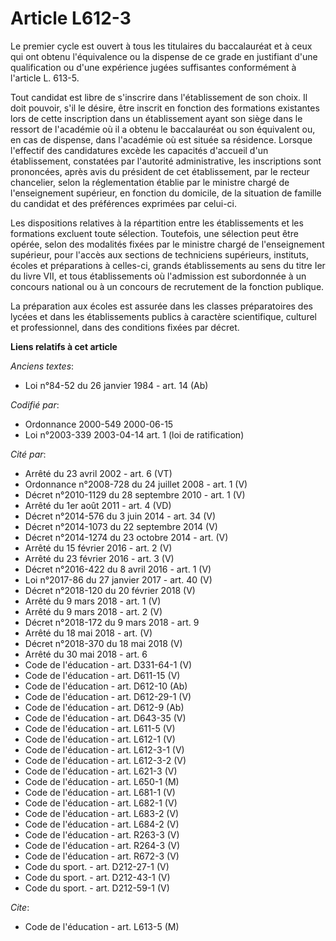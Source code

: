 # Article L612-3

Le premier cycle est ouvert à tous les titulaires du baccalauréat et à ceux qui ont obtenu l'équivalence ou la dispense de ce
grade en justifiant d'une qualification ou d'une expérience jugées suffisantes conformément à l'article L. 613-5.

Tout candidat est libre de s'inscrire dans l'établissement de son choix. Il doit pouvoir, s'il le désire, être inscrit en
fonction des formations existantes lors de cette inscription dans un établissement ayant son siège dans le ressort de
l'académie où il a obtenu le baccalauréat ou son équivalent ou, en cas de dispense, dans l'académie où est située sa
résidence. Lorsque l'effectif des candidatures excède les capacités d'accueil d'un établissement, constatées par l'autorité
administrative, les inscriptions sont prononcées, après avis du président de cet établissement, par le recteur chancelier,
selon la réglementation établie par le ministre chargé de l'enseignement supérieur, en fonction du domicile, de la situation
de famille du candidat et des préférences exprimées par celui-ci.

Les dispositions relatives à la répartition entre les établissements et les formations excluent toute sélection. Toutefois,
une sélection peut être opérée, selon des modalités fixées par le ministre chargé de l'enseignement supérieur, pour l'accès
aux sections de techniciens supérieurs, instituts, écoles et préparations à celles-ci, grands établissements au sens du titre
Ier du livre VII, et tous établissements où l'admission est subordonnée à un concours national ou à un concours de
recrutement de la fonction publique.

La préparation aux écoles est assurée dans les classes préparatoires des lycées et dans les établissements publics à
caractère scientifique, culturel et professionnel, dans des conditions fixées par décret.

**Liens relatifs à cet article**

_Anciens textes_:

  - Loi n°84-52 du 26 janvier 1984 - art. 14 (Ab)

_Codifié par_:

  - Ordonnance 2000-549 2000-06-15
  - Loi n°2003-339 2003-04-14 art. 1 (loi de ratification)

_Cité par_:

  - Arrêté du 23 avril 2002 - art. 6 (VT)
  - Ordonnance n°2008-728 du 24 juillet 2008 - art. 1 (V)
  - Décret n°2010-1129 du 28 septembre 2010 - art. 1 (V)
  - Arrêté du 1er août 2011 - art. 4 (VD)
  - Décret n°2014-576 du 3 juin 2014 - art. 34 (V)
  - Décret n°2014-1073 du 22 septembre 2014 (V)
  - Décret n°2014-1274 du 23 octobre 2014 - art. (V)
  - Arrêté du 15 février 2016 - art. 2 (V)
  - Arrêté du 23 février 2016 - art. 3 (V)
  - Décret n°2016-422 du 8 avril 2016 - art. 1 (V)
  - Loi n°2017-86 du 27 janvier 2017 - art. 40 (V)
  - Décret n°2018-120 du 20 février 2018 (V)
  - Arrêté du 9 mars 2018 - art. 1 (V)
  - Arrêté du 9 mars 2018 - art. 2 (V)
  - Décret n°2018-172 du 9 mars 2018 - art. 9
  - Arrêté du 18 mai 2018 - art. (V)
  - Décret n°2018-370 du 18 mai 2018 (V)
  - Arrêté du 30 mai 2018 - art. 6
  - Code de l'éducation - art. D331-64-1 (V)
  - Code de l'éducation - art. D611-15 (V)
  - Code de l'éducation - art. D612-10 (Ab)
  - Code de l'éducation - art. D612-29-1 (V)
  - Code de l'éducation - art. D612-9 (Ab)
  - Code de l'éducation - art. D643-35 (V)
  - Code de l'éducation - art. L611-5 (V)
  - Code de l'éducation - art. L612-1 (V)
  - Code de l'éducation - art. L612-3-1 (V)
  - Code de l'éducation - art. L612-3-2 (V)
  - Code de l'éducation - art. L621-3 (V)
  - Code de l'éducation - art. L650-1 (M)
  - Code de l'éducation - art. L681-1 (V)
  - Code de l'éducation - art. L682-1 (V)
  - Code de l'éducation - art. L683-2 (V)
  - Code de l'éducation - art. L684-2 (V)
  - Code de l'éducation - art. R263-3 (V)
  - Code de l'éducation - art. R264-3 (V)
  - Code de l'éducation - art. R672-3 (V)
  - Code du sport. - art. D212-27-1 (V)
  - Code du sport. - art. D212-43-1 (V)
  - Code du sport. - art. D212-59-1 (V)

_Cite_:

  - Code de l'éducation - art. L613-5 (M)
